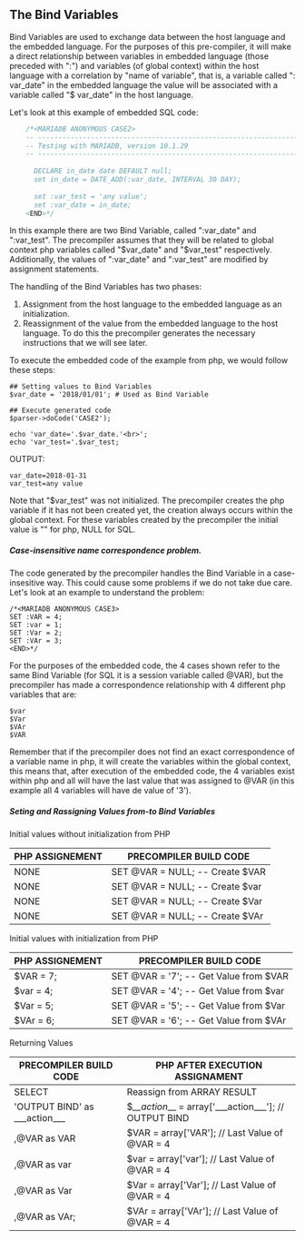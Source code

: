 ## The Bind Variables
Bind Variables are used to exchange data between the host language and the embedded language. For the purposes of this pre-compiler, it will make a direct relationship between variables in embedded language (those preceded with ":") and variables (of global context) within the host language with a correlation by "name of variable", that is, a variable called ": var_date" in the embedded language the value will be associated with a variable called "$ var_date" in the host language.

Let's look at this example of embedded SQL code:
```php
	/*<MARIADB ANONYMOUS CASE2>
	-- --------------------------------------------------------------------
	-- Testing with MARIADB, version 10.1.29
	-- --------------------------------------------------------------------
	
	  DECLARE in_date date DEFAULT null;
	  set in_date = DATE_ADD(:var_date, INTERVAL 30 DAY);
	  
	  set :var_test = 'any value';
	  set :var_date = in_date;
	<END>*/
```

In this example there are two Bind Variable, called ":var_date" and ":var_test". The precompiler assumes that they will be related to global context php variables called "$var_date" and "$var_test" respectively. Additionally, the values of ":var_date" and ":var_test" are modified by assignment statements.

The handling of the Bind Variables has two phases:
 1. Assignment from the host language to the embedded language as an initialization.
 2. Reassignment of the value from the embedded
    language to the host language.
To do this the precompiler generates the necessary instructions that we will see later.

To execute the embedded code of the example from php, we would follow these steps:
```
## Setting values to Bind Variables
$var_date = '2018/01/01'; # Used as Bind Variable

## Execute generated code
$parser->doCode('CASE2');

echo 'var_date='.$var_date.'<br>';
echo 'var_test='.$var_test;
```
OUTPUT:
```
var_date=2018-01-31
var_test=any value
```
Note that "$var_test" was not initialized. The precompiler creates the php variable if it has not been created yet, the creation always occurs within the global context. For these variables created by the precompiler the initial value is "" for php, NULL for SQL.

##### Case-insensitive name correspondence problem.
The code generated by the precompiler handles the Bind Variable in a case-insesitive way. This could cause some problems if we do not take due care. Let's look at an example to understand the problem:
```
/*<MARIADB ANONYMOUS CASE3>
SET :VAR = 4;
SET :var = 1;
SET :Var = 2;
SET :VAr = 3;
<END>*/
```
For the purposes of the embedded code, the 4 cases shown refer to the same Bind Variable (for SQL it is a session variable called @VAR), but the precompiler has made a correspondence relationship with 4 different php variables that are:
```
$var
$Var
$VAr
$VAR
```
Remember that if the precompiler does not find an exact correspondence of a variable name in php, it will create the variables within the global context, this means that, after execution of the embedded code, the 4 variables exist within php and all will have the last value that was assigned to @VAR (in this example all 4 variables will have de value of '3').

##### Seting and Rassigning Values from-to Bind Variables
Initial values without initialization from PHP

|PHP ASSIGNEMENT|PRECOMPILER BUILD CODE|
|--|--|
|NONE|SET @VAR = NULL; -- Create $VAR|
|NONE|SET @VAR = NULL; -- Create $var|
|NONE|SET @VAR = NULL; -- Create $Var|
|NONE|SET @VAR = NULL; -- Create $VAr|

Initial values with initialization from PHP

|PHP ASSIGNEMENT|PRECOMPILER BUILD CODE|
|--|--|
|$VAR = 7;|SET @VAR = '7'; -- Get Value from $VAR|
|$var = 4;|SET @VAR = '4'; -- Get Value from $var|
|$Var = 5;|SET @VAR = '5'; -- Get Value from $Var|
|$VAr = 6;|SET @VAR = '6'; -- Get Value from $VAr|

Returning Values

|PRECOMPILER BUILD CODE|PHP AFTER EXECUTION ASSIGNAMENT|
|--|--|
|SELECT|Reassign from ARRAY RESULT|
|	 'OUTPUT BIND' as \_\_\_action\_\_\_|$_\_\_action___ = array['\_\_\_action\_\_\_']; // OUTPUT BIND
|	,@VAR as VAR|$VAR = array['VAR']; // Last Value of @VAR = 4|
|	,@VAR as var|$var = array['var']; // Last Value of @VAR = 4|
|	,@VAR as Var|$Var = array['Var']; // Last Value of @VAR = 4|
|	,@VAR as VAr;|$VAr = array['VAr']; // Last Value of @VAR = 4|
